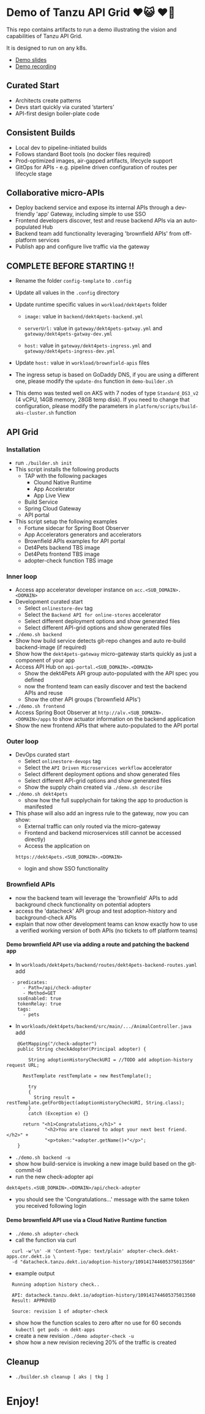 
# Demo of Tanzu API Grid ♥️😺 ♥️🐶

This repo contains artifacts to run a demo illustrating the vision and capabilities of Tanzu API Grid.

It is designed to run on any k8s.

- [Demo slides](https://docs.google.com/presentation/d/105sp3K633nnTPWn_PGxrLRb2X0atNmNN4Wlu10FgQ00/edit#slide=id.gdbf1731422_0_3)
- [Demo recording](https://bit.ly/api-grid)

## Curated Start                                                   
- Architects create patterns                                      
- Devs start quickly via curated ‘starters’                           
- API-first design boiler-plate code                                  

## Consistent Builds                                                    
- Local dev to pipeline-initiated builds                          
- Follows standard Boot tools (no docker files required)               
- Prod-optimized images, air-gapped artifacts, lifecycle support  
- GitOps for APIs - e.g. pipeline driven configuration of routes per lifecycle stage       

## Collaborative micro-APIs 
- Deploy backend service and expose its internal APIs through a dev-friendly 'app' Gateway, including simple to use SSO
- Frontend developers discover, test and reuse backend APIs via an auto-populated Hub
- Backend team add functionality leveraging 'brownfield APIs' from off-platform services 
- Publish app and configure live traffic via the gateway

## COMPLETE BEFORE STARTING !!

- Rename the folder ```config-template``` to  ```.config``` 

- Update all values in the ```.config``` directory

- Update runtime specific values in ```workload/dekt4pets``` folder

  - ```image:``` value in ```backend/dekt4pets-backend.yml```

  - ```serverUrl:``` value in ```gateway/dekt4pets-gatway.yml``` and ```gateway/dekt4pets-gatway-dev.yml```

  - ```host:``` value in ```gateway/dekt4pets-ingress.yml``` and ```gateway/dekt4pets-ingress-dev.yml```

- Update ```host:``` value in ```workload/brownfield-apis``` files  

- The ingress setup is based on GoDaddy DNS, if you are using a different one, please modify the ```update-dns``` function in ```demo-builder.sh``` 

- This demo was tested well on AKS with 7 nodes of type ```Standard_DS3_v2``` (4 vCPU, 14GB memory, 28GB temp disk). If you need to change that configuration, please modify the parameters in ```platform/scripts/build-aks-cluster.sh``` function

## API Grid

### Installation
- run ```./builder.sh init```
- This script installs the following products
  - TAP with the following packages
    - Clound Native Runtime
    - App Accelerator
    - App Live View
  - Build Service
  - Spring Cloud Gateway
  - API portal
- This script setup the following examples
  - Fortune sidecar for Spring Boot Observer
  - App Accelerators generators and accelerators
  - Brownfield APIs examples for API portal
  - Det4Pets backend TBS image
  - Det4Pets frontend TBS image
  - adopter-check function TBS image

### Inner loop
- Access app accelerator developer instance  on ```acc.<SUB_DOMAIN>.<DOMAIN>```
- Development curated start 
  - Select ```onlinestore-dev``` tag
  - Select the ```Backend API for online-stores``` accelerator 
  - Select different deployment options and show generated files
  - Select different API-grid options and show generated files
- ```./demo.sh backend```
- Show how build service detects git-repo changes and auto re-build backend-image (if required)
- Show how the ```dekt4pets-gateway``` micro-gateway starts quickly as just a component of your app
- Access API Hub on ```api-portal.<SUB_DOMAIN>.<DOMAIN>```
  - Show the dekt4Pets API group auto-populated with the API spec you defined
  - now the frontend team can easily discover and test the backend APIs and reuse
  - Show the other API groups ('brownfield APIs')
- ```./demo.sh frontend```
- Access Spring Boot Observer at ```http://alv.<SUB_DOMAIN>.<DOMAIN>/apps``` to show actuator information on the backend application 
- Show the new frontend APIs that where auto-populated to the API portal

### Outer loop
- DevOps curated start 
  - Select ```onlinestore-devops``` tag
  - Select the ```API Driven Microservices workflow``` accelerator 
  - Select different deployment options and show generated files
  - Select different API-grid options and show generated files
  - Show the supply chain created via ```./demo.sh describe```
- ```./demo.sh dekt4pets```
  - show how the full supplychain for taking the app to production is manifested
- This phase will also add an ingress rule to the gateway, now you can show:
  - External traffic can only routed via the micro-gateway
  - Frontend and backend microservices still cannot be accessed directly) 
  - Access the application on 
  ```
  https://dekt4pets.<SUB_DOMAIN>.<DOMAIN>
  ```
  - login and show SSO functionality 

### Brownfield APIs
- now the backend team will leverage the 'brownfield' APIs to add background check functionality on potential adopters
- access the 'datacheck' API group and test adoption-history and background-check APIs
- explain that now other development teams can know exactly how to use a verified working version of both APIs (no tickets to off platform teams)

#### Demo brownfield API use via adding a route and patching the backend app
  - In ```workloads/dekt4pets/backend/routes/dekt4pets-backend-routes.yaml``` add
  ```
    - predicates:
        - Path=/api/check-adopter
        - Method=GET
      ssoEnabled: true
      tokenRelay: true
      tags:
        - pets      
  ```
  - In ```workloads/dekt4pets/backend/src/main/.../AnimalController.java``` add
  ```
	  @GetMapping("/check-adopter")
	  public String checkAdopter(Principal adopter) {
    
		  String adoptionHistoryCheckURI = //TODO add adoption-history request URL;

   		RestTemplate restTemplate = new RestTemplate();
		
		  try
		  {
   			String result = restTemplate.getForObject(adoptionHistoryCheckURI, String.class);
		  }
		  catch (Exception e) {}

  		return "<h1>Congratulations,</h1>" + 
				"<h2>You are cleared to adopt your next best friend.</h2>" +
				"<p>token:"+adopter.getName()+"</p>";
	  }

  ```
  - ```./demo.sh backend -u ```
  - show how build-service is invoking a new image build based on the git-commit-id
  - run the new check-adopter api 
  ```
  dekt4pets.<SUB_DOMAIN>.<DOMAIN>/api/check-adopter
  ```
  - you should see the 'Congratulations...' message with the same token you received following login
#### Demo brownfield API use via a Cloud Native Runtime function
  - ```./demo.sh adopter-check ```
  - call the function via curl
  ```
    curl -w'\n' -H 'Content-Type: text/plain' adopter-check.dekt-apps.cnr.dekt.io \
    -d "datacheck.tanzu.dekt.io/adoption-history/109141744605375013560"
  ```
  - example output
  ```
    Running adoption history check..

    API: datacheck.tanzu.dekt.io/adoption-history/109141744605375013560
    Result: APPROVED

    Source: revision 1 of adopter-check
  ```
  - show how the function scales to zero after no use for 60 seconds
  ``` kubectl get pods -n dekt-apps ```
  - create a new revision
  ```./demo adopter-check -u ```
  - show how a new revision recieving 20% of the traffic is created

## Cleanup

- ```./builder.sh cleanup [ aks | tkg ]```

# Enjoy!
